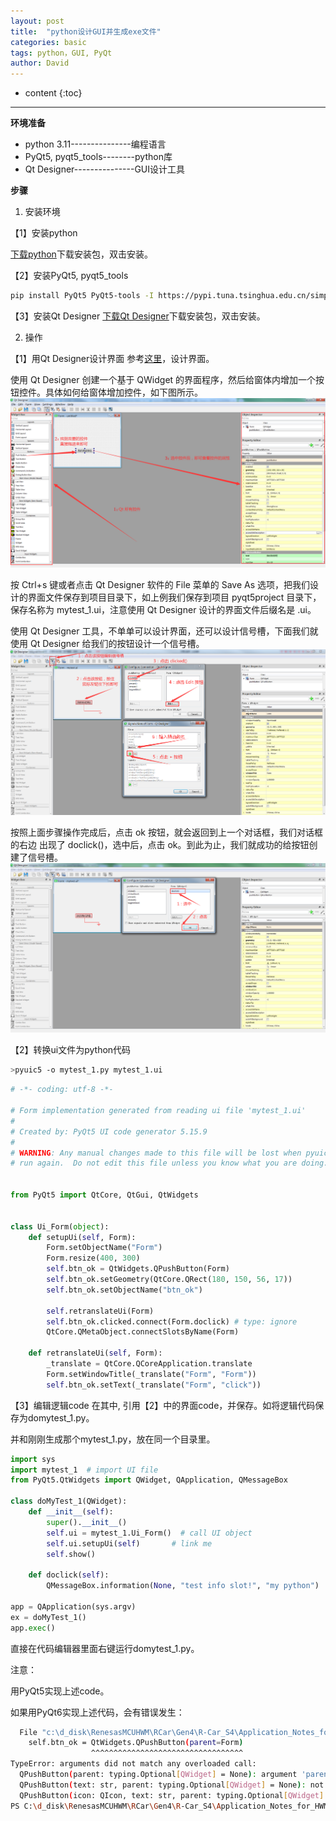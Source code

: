 ```yaml
---
layout: post
title:  "python设计GUI并生成exe文件"
categories: basic
tags: python，GUI, PyQt
author: David
---
```


* content
{:toc}

---

**环境准备**
* python 3.11---------------编程语言
* PyQt5, pyqt5_tools--------python库
* Qt Designer---------------GUI设计工具

**步骤**
1. 安装环境

【1】安装python

[下载python](https://www.python.org/downloads/)下载安装包，双击安装。


【2】安装PyQt5, pyqt5_tools
```bash
pip install PyQt5 PyQt5-tools -I https://pypi.tuna.tsinghua.edu.cn/simple
```
【3】安装Qt Designer
[下载Qt Designer](https://build-system.fman.io/qt-designer-download)下载安装包，双击安装。

2. 操作

【1】用Qt Designer设计界面
参考[这里](https://www.birdpython.com/posts/1/97/)，设计界面。

使用 Qt Designer 创建一个基于 QWidget 的界面程序，然后给窗体内增加一个按钮控件。具体如何给窗体增加控件，如下图所示。
![Qt Designer 界面设计1](https://github.com/titron/titron.github.io/raw/master/img/2024-10-17-QtDesigner-gui-1.png)

按 Ctrl+s 键或者点击 Qt Designer 软件的 File 菜单的 Save As 选项，把我们设计的界面文件保存到项目目录下，如上例我们保存到项目 pyqt5project 目录下，保存名称为 mytest_1.ui，注意使用 Qt Designer 设计的界面文件后缀名是 .ui。

使用 Qt Designer 工具，不单单可以设计界面，还可以设计信号槽，下面我们就使用 Qt Designer 给我们的按钮设计一个信号槽。
![Qt Designer 界面设计1](https://github.com/titron/titron.github.io/raw/master/img/2024-10-17-QtDesigner-gui-slot1.png)

按照上面步骤操作完成后，点击 ok 按钮，就会返回到上一个对话框，我们对话框的右边 出现了 doclick()，选中后，点击 ok。到此为止，我们就成功的给按钮创建了信号槽。
![Qt Designer 界面设计1](https://github.com/titron/titron.github.io/raw/master/img/2024-10-17-QtDesigner-gui-slot2.png)


【2】转换ui文件为python代码
```bash
>pyuic5 -o mytest_1.py mytest_1.ui
```

```python
# -*- coding: utf-8 -*-

# Form implementation generated from reading ui file 'mytest_1.ui'
#
# Created by: PyQt5 UI code generator 5.15.9
#
# WARNING: Any manual changes made to this file will be lost when pyuic5 is
# run again.  Do not edit this file unless you know what you are doing.


from PyQt5 import QtCore, QtGui, QtWidgets


class Ui_Form(object):
    def setupUi(self, Form):
        Form.setObjectName("Form")
        Form.resize(400, 300)
        self.btn_ok = QtWidgets.QPushButton(Form)
        self.btn_ok.setGeometry(QtCore.QRect(180, 150, 56, 17))
        self.btn_ok.setObjectName("btn_ok")

        self.retranslateUi(Form)
        self.btn_ok.clicked.connect(Form.doclick) # type: ignore
        QtCore.QMetaObject.connectSlotsByName(Form)

    def retranslateUi(self, Form):
        _translate = QtCore.QCoreApplication.translate
        Form.setWindowTitle(_translate("Form", "Form"))
        self.btn_ok.setText(_translate("Form", "click"))

```

【3】编辑逻辑code
在其中, 引用【2】中的界面code，并保存。如将逻辑代码保存为domytest_1.py。

并和刚刚生成那个mytest_1.py，放在同一个目录里。

```python
import sys
import mytest_1  # import UI file
from PyQt5.QtWidgets import QWidget, QApplication, QMessageBox

class doMyTest_1(QWidget):
    def __init__(self):
        super().__init__()
        self.ui = mytest_1.Ui_Form()  # call UI object
        self.ui.setupUi(self)       # link me
        self.show()

    def doclick(self):
        QMessageBox.information(None, "test info slot!", "my python")

app = QApplication(sys.argv)
ex = doMyTest_1()
app.exec()
```
直接在代码编辑器里面右键运行domytest_1.py。


注意：

用PyQt5实现上述code。

如果用PyQt6实现上述代码，会有错误发生：
```bash
  File "c:\d_disk\RenesasMCUHWM\RCar\Gen4\R-Car_S4\Application_Notes_for_HWM\gateway_switch\GatewaySettingTool\code\python_Qt\mytest.py", line 16, in setupUi
    self.btn_ok = QtWidgets.QPushButton(parent=Form)
                  ^^^^^^^^^^^^^^^^^^^^^^^^^^^^^^^^^^
TypeError: arguments did not match any overloaded call:
  QPushButton(parent: typing.Optional[QWidget] = None): argument 'parent' has unexpected type 'doMyTest'
  QPushButton(text: str, parent: typing.Optional[QWidget] = None): not enough arguments
  QPushButton(icon: QIcon, text: str, parent: typing.Optional[QWidget] = None): not enough arguments
PS C:\d_disk\RenesasMCUHWM\RCar\Gen4\R-Car_S4\Application_Notes_for_HWM\gateway_switch\GatewaySettingTool\code>
```